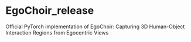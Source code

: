 # EgoChoir_release
Official PyTorch implementation of EgoChoir: Capturing 3D Human-Object Interaction Regions from Egocentric Views
